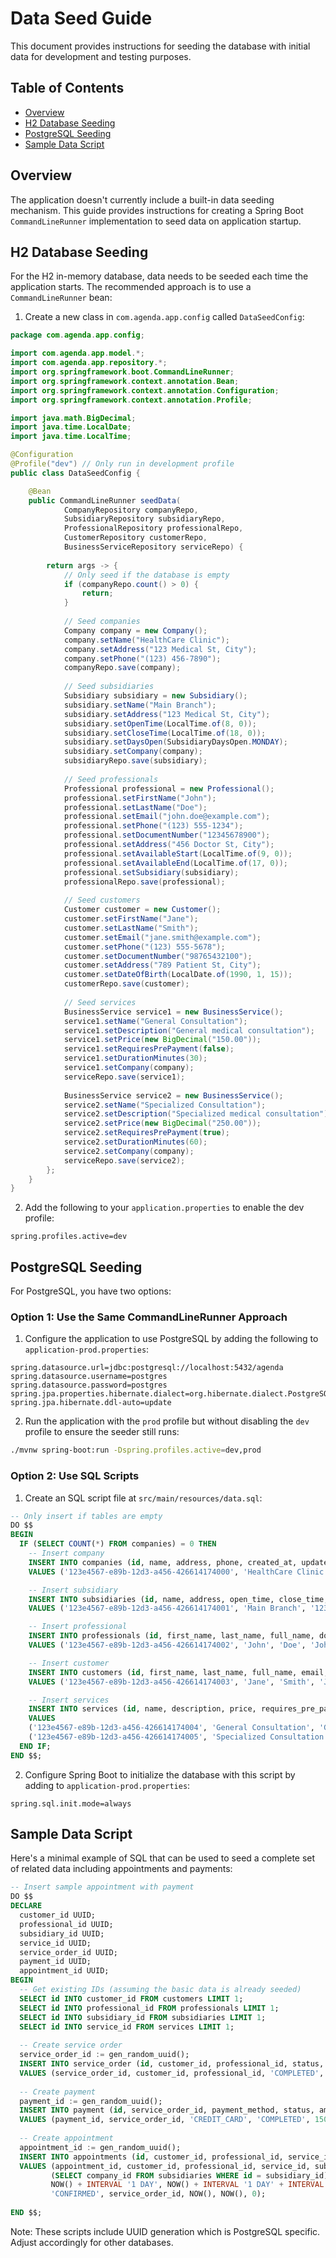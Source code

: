 # Data Seed Guide

This document provides instructions for seeding the database with initial data for development and testing purposes.

## Table of Contents

- [Overview](#overview)
- [H2 Database Seeding](#h2-database-seeding)
- [PostgreSQL Seeding](#postgresql-seeding)
- [Sample Data Script](#sample-data-script)

## Overview

The application doesn't currently include a built-in data seeding mechanism. This guide provides instructions for creating a Spring Boot `CommandLineRunner` implementation to seed data on application startup.

## H2 Database Seeding

For the H2 in-memory database, data needs to be seeded each time the application starts. The recommended approach is to use a `CommandLineRunner` bean:

1. Create a new class in `com.agenda.app.config` called `DataSeedConfig`:

```java
package com.agenda.app.config;

import com.agenda.app.model.*;
import com.agenda.app.repository.*;
import org.springframework.boot.CommandLineRunner;
import org.springframework.context.annotation.Bean;
import org.springframework.context.annotation.Configuration;
import org.springframework.context.annotation.Profile;

import java.math.BigDecimal;
import java.time.LocalDate;
import java.time.LocalTime;

@Configuration
@Profile("dev") // Only run in development profile
public class DataSeedConfig {

    @Bean
    public CommandLineRunner seedData(
            CompanyRepository companyRepo,
            SubsidiaryRepository subsidiaryRepo,
            ProfessionalRepository professionalRepo,
            CustomerRepository customerRepo,
            BusinessServiceRepository serviceRepo) {
        
        return args -> {
            // Only seed if the database is empty
            if (companyRepo.count() > 0) {
                return;
            }
            
            // Seed companies
            Company company = new Company();
            company.setName("HealthCare Clinic");
            company.setAddress("123 Medical St, City");
            company.setPhone("(123) 456-7890");
            companyRepo.save(company);
            
            // Seed subsidiaries
            Subsidiary subsidiary = new Subsidiary();
            subsidiary.setName("Main Branch");
            subsidiary.setAddress("123 Medical St, City");
            subsidiary.setOpenTime(LocalTime.of(8, 0));
            subsidiary.setCloseTime(LocalTime.of(18, 0));
            subsidiary.setDaysOpen(SubsidiaryDaysOpen.MONDAY);
            subsidiary.setCompany(company);
            subsidiaryRepo.save(subsidiary);
            
            // Seed professionals
            Professional professional = new Professional();
            professional.setFirstName("John");
            professional.setLastName("Doe");
            professional.setEmail("john.doe@example.com");
            professional.setPhone("(123) 555-1234");
            professional.setDocumentNumber("12345678900");
            professional.setAddress("456 Doctor St, City");
            professional.setAvailableStart(LocalTime.of(9, 0));
            professional.setAvailableEnd(LocalTime.of(17, 0));
            professional.setSubsidiary(subsidiary);
            professionalRepo.save(professional);
            
            // Seed customers
            Customer customer = new Customer();
            customer.setFirstName("Jane");
            customer.setLastName("Smith");
            customer.setEmail("jane.smith@example.com");
            customer.setPhone("(123) 555-5678");
            customer.setDocumentNumber("98765432100");
            customer.setAddress("789 Patient St, City");
            customer.setDateOfBirth(LocalDate.of(1990, 1, 15));
            customerRepo.save(customer);
            
            // Seed services
            BusinessService service1 = new BusinessService();
            service1.setName("General Consultation");
            service1.setDescription("General medical consultation");
            service1.setPrice(new BigDecimal("150.00"));
            service1.setRequiresPrePayment(false);
            service1.setDurationMinutes(30);
            service1.setCompany(company);
            serviceRepo.save(service1);
            
            BusinessService service2 = new BusinessService();
            service2.setName("Specialized Consultation");
            service2.setDescription("Specialized medical consultation");
            service2.setPrice(new BigDecimal("250.00"));
            service2.setRequiresPrePayment(true);
            service2.setDurationMinutes(60);
            service2.setCompany(company);
            serviceRepo.save(service2);
        };
    }
}
```

2. Add the following to your `application.properties` to enable the dev profile:

```properties
spring.profiles.active=dev
```

## PostgreSQL Seeding

For PostgreSQL, you have two options:

### Option 1: Use the Same CommandLineRunner Approach

1. Configure the application to use PostgreSQL by adding the following to `application-prod.properties`:

```properties
spring.datasource.url=jdbc:postgresql://localhost:5432/agenda
spring.datasource.username=postgres
spring.datasource.password=postgres
spring.jpa.properties.hibernate.dialect=org.hibernate.dialect.PostgreSQLDialect
spring.jpa.hibernate.ddl-auto=update
```

2. Run the application with the `prod` profile but without disabling the `dev` profile to ensure the seeder still runs:

```bash
./mvnw spring-boot:run -Dspring.profiles.active=dev,prod
```

### Option 2: Use SQL Scripts

1. Create an SQL script file at `src/main/resources/data.sql`:

```sql
-- Only insert if tables are empty
DO $$
BEGIN
  IF (SELECT COUNT(*) FROM companies) = 0 THEN
    -- Insert company
    INSERT INTO companies (id, name, address, phone, created_at, updated_at, version)
    VALUES ('123e4567-e89b-12d3-a456-426614174000', 'HealthCare Clinic', '123 Medical St, City', '(123) 456-7890', NOW(), NOW(), 0);

    -- Insert subsidiary
    INSERT INTO subsidiaries (id, name, address, open_time, close_time, days_open, company_id, created_at, updated_at, version)
    VALUES ('123e4567-e89b-12d3-a456-426614174001', 'Main Branch', '123 Medical St, City', '08:00:00', '18:00:00', 'MONDAY', '123e4567-e89b-12d3-a456-426614174000', NOW(), NOW(), 0);

    -- Insert professional
    INSERT INTO professionals (id, first_name, last_name, full_name, document_number, address, phone, email, available_start, available_end, subsidiary_id, created_at, updated_at, version)
    VALUES ('123e4567-e89b-12d3-a456-426614174002', 'John', 'Doe', 'John Doe', '12345678900', '456 Doctor St, City', '(123) 555-1234', 'john.doe@example.com', '09:00:00', '17:00:00', '123e4567-e89b-12d3-a456-426614174001', NOW(), NOW(), 0);

    -- Insert customer
    INSERT INTO customers (id, first_name, last_name, full_name, email, phone, document_number, address, date_of_birth, created_at, updated_at, version)
    VALUES ('123e4567-e89b-12d3-a456-426614174003', 'Jane', 'Smith', 'Jane Smith', 'jane.smith@example.com', '(123) 555-5678', '98765432100', '789 Patient St, City', '1990-01-15', NOW(), NOW(), 0);

    -- Insert services
    INSERT INTO services (id, name, description, price, requires_pre_payment, duration_minutes, company_id, created_at, updated_at, version)
    VALUES 
    ('123e4567-e89b-12d3-a456-426614174004', 'General Consultation', 'General medical consultation', 150.00, false, 30, '123e4567-e89b-12d3-a456-426614174000', NOW(), NOW(), 0),
    ('123e4567-e89b-12d3-a456-426614174005', 'Specialized Consultation', 'Specialized medical consultation', 250.00, true, 60, '123e4567-e89b-12d3-a456-426614174000', NOW(), NOW(), 0);
  END IF;
END $$;
```

2. Configure Spring Boot to initialize the database with this script by adding to `application-prod.properties`:

```properties
spring.sql.init.mode=always
```

## Sample Data Script

Here's a minimal example of SQL that can be used to seed a complete set of related data including appointments and payments:

```sql
-- Insert sample appointment with payment
DO $$
DECLARE
  customer_id UUID;
  professional_id UUID;
  subsidiary_id UUID;
  service_id UUID;
  service_order_id UUID;
  payment_id UUID;
  appointment_id UUID;
BEGIN
  -- Get existing IDs (assuming the basic data is already seeded)
  SELECT id INTO customer_id FROM customers LIMIT 1;
  SELECT id INTO professional_id FROM professionals LIMIT 1;
  SELECT id INTO subsidiary_id FROM subsidiaries LIMIT 1;
  SELECT id INTO service_id FROM services LIMIT 1;
  
  -- Create service order
  service_order_id := gen_random_uuid();
  INSERT INTO service_order (id, customer_id, professional_id, status, total_price, discount, created_at, updated_at, version)
  VALUES (service_order_id, customer_id, professional_id, 'COMPLETED', 150.00, 0.00, NOW(), NOW(), 0);
  
  -- Create payment
  payment_id := gen_random_uuid();
  INSERT INTO payment (id, service_order_id, payment_method, status, amount, installments, payment_date, created_at, updated_at, version)
  VALUES (payment_id, service_order_id, 'CREDIT_CARD', 'COMPLETED', 150.00, 1, NOW(), NOW(), NOW(), 0);
  
  -- Create appointment
  appointment_id := gen_random_uuid();
  INSERT INTO appointments (id, customer_id, professional_id, service_id, subsidiary_id, company_id, start_time, end_time, status, service_order_id, created_at, updated_at, version)
  VALUES (appointment_id, customer_id, professional_id, service_id, subsidiary_id, 
         (SELECT company_id FROM subsidiaries WHERE id = subsidiary_id), 
         NOW() + INTERVAL '1 DAY', NOW() + INTERVAL '1 DAY' + INTERVAL '30 MINUTES', 
         'CONFIRMED', service_order_id, NOW(), NOW(), 0);
  
END $$;
```

Note: These scripts include UUID generation which is PostgreSQL specific. Adjust accordingly for other databases.